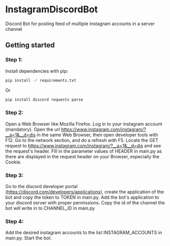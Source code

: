 # InstagramDiscordBot
  Discord Bot for posting feed of multiple Instagram accounts in a server channel
  
## Getting started

### Step 1:
Install dependencies with pip:
```sh
pip install -r requirements.txt
```
Or
```sh
pip install discord requests parse
```

### Step 2:
Open a Web Browser like Mozilla Firefox. Log in to your instagram account (mandatory).
Open the url https://www.instagram.com/instagram/?__a=1&__d=dis in the same Web Browser, then open developer tools with F12.
Go to the network section, and do a refresh with F5. Locate the GET request to https://www.instagram.com/instagram/?__a=1&__d=dis 
and see the request's header. Fill in the parameter values of HEADER in main.py as there are displayed in the request header on your Browser, especially the Cookie.

### Step 3:
Go to the discord developer portal (https://discord.com/developers/applications),
create the application of the bot and copy the token to TOKEN in main.py.
Add the bot's application to your discord server with proper permissions.
Copy the id of the channel the bot will write in to CHANNEL_ID in main.py

### Step 4:
Add the desired instagram accounts to the list INSTAGRAM_ACCOUNTS in main.py.
Start the bot.

